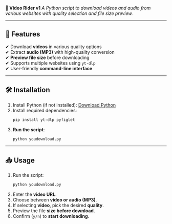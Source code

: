  **📌 Video Rider v1**
*A Python script to download videos and audio from various websites with quality selection and file size preview.*

---

## 🚀 Features
✔ Download **videos** in various quality options  
✔ Extract **audio (MP3)** with high-quality conversion  
✔ **Preview file size** before downloading  
✔ Supports multiple websites using `yt-dlp`  
✔ User-friendly **command-line interface**

---

## 🛠️ Installation
1. Install Python (if not installed): [Download Python](https://www.python.org/downloads/)  
2. Install required dependencies:
   ```sh
   pip install yt-dlp pyfiglet
   ```
3. **Run the script**:
   ```sh
   python youdownload.py
   ```

---

## 📥 Usage
1. Run the script:
   ```sh
   python youdownload.py
   ```
2. Enter the **video URL**.  
3. Choose between **video or audio (MP3)**.  
4. If selecting **video**, pick the desired **quality**.  
5. Preview the file **size before download**.  
6. Confirm (`y/n`) to **start downloading**.  
<!---
Zer0Secur8ty/Zer0Secur8ty is a ✨ special ✨ repository because its `README.md` (this file) appears on your GitHub profile.
You can click the Preview link to take a look at your changes.
--->
